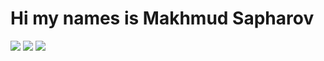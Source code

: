 # Hi my names is Makhmud Sapharov
![](https://raw.githubusercontent.com/makhmudjon-dev/makhmudjon-dev/master/profile-summary-card-output/graywhite/0-profile-details.svg)
![](https://raw.githubusercontent.com/makhmudjon-dev/makhmudjon-dev/master/profile-summary-card-output/graywhite/3-stats.svg) ![](https://raw.githubusercontent.com/makhmudjon-dev/makhmudjon-dev/master/profile-summary-card-output/graywhite/1-repos-per-language.svg)
